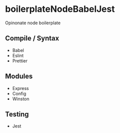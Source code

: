 # boilerplateNodeBabelJest

Opinonate node boilerplate

## Compile / Syntax

- Babel
- Eslint
- Prettier

## Modules

- Express
- Config
- Winston

## Testing

- Jest
